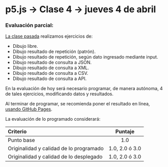 # p5.js → Clase 4 → jueves 4 de abril

### Evaluación parcial:

[La clase pasada](https://github.com/profesorfaco/AUD5V0010-2019/tree/master/clase-03) realizamos ejercicios de:

- Dibujo libre.
- Dibujo resultado de repetición (patrón).
- Dibujo resultado de repetición, según dato ingresado mediante input.
- Dibujo resultado de consulta a JSON.
- Dibujo resultado de consulta a XML.
- Dibujo resultado de consulta a CSV.
- Dibujo resultado de consulta a API.

En la evaluación de hoy será necesario programar, de manera autónoma, 4 de tales ejercicios, modificando datos y resultados.

Al terminar de programar, se recomienda poner el resultado en línea, [usando GitHub Pages](https://www.youtube.com/watch?v=bFVtrlyH-kc&feature=youtu.be).

La evaluación de lo programado considerará:

| Criterio                                 | Puntaje         |
|:-----------------------------------------|:---------------:|
| Punto base                               |  1.0            |
| Originalidad y calidad de lo programado  |  1.0, 2.0 ó 3.0 |
| Originalidad y calidad de lo desplegado  |  1.0, 2.0 ó 3.0 |
